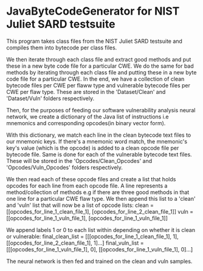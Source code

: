 # JavaByteCodeGenerator for NIST Juliet SARD testsuite

This program takes class files from the NIST Juliet SARD testsuite and compiles them into bytecode per class files. 

We then iterate through each class file and extract good methods and put these in a new byte code file for a particular CWE. 
We do the same for bad methods by iterating through each class file and putting these in a new byte code file for a particular CWE.
In the end, we have a collection of clean bytecode files per CWE per flaww type and vulnerable bytecode files per CWE per flaw type. 
These are stored in the 'Dataset/Clean' and 'Dataset/Vuln' folders respectively.

Then, for the purposes of feeding our software vulnerability analysis neural network, we create a dictionary of the Java list of
instructions i.e mnemonics and corresponding opcodes(in binary vector form).

With this dictionary, we match each line in the clean bytecode text files to our mnemonic keys. If there's a mnemonic word match,
the mnemonic's key's value (which is the opcode) is added to a clean opcode file per bytecode file. 
Same is done for each of the vulnerable bytecode text files.
These will be stored in the 'Opcodes/Clean_Opcodes' and 'Opcodes/Vuln_Opcodes' folders respectively.

We then read each of these opcode files and create a list that holds opcodes for each line from each opcode file. 
A line represents a method/collection of methods e.g if there are three good methods in that one line for a particular CWE flaw type. 
We then append this list to a 'clean' and 'vuln' list that will now be a list of opcode lists:
    clean = [[opcodes_for_line_1_clean_file_1], [opcodes_for_line_2_clean_file_1]]
    vuln = [[opcodes_for_line_1_vuln_file_1], [opcodes_for_line_1_vuln_file_1]]

We append labels 1 or 0 to each list within depending on whether it is clean or vulnerable:
    final_clean_list = [[[opcodes_for_line_1_clean_file_1], 1], [[opcodes_for_line_2_clean_file_1], 1]...]
    final_vuln_list = [[[opcodes_for_line_1_vuln_file_1], 0], [[opcodes_for_line_1_vuln_file_1], 0]...]

The neural network is then fed and trained on the clean and vuln samples. 
